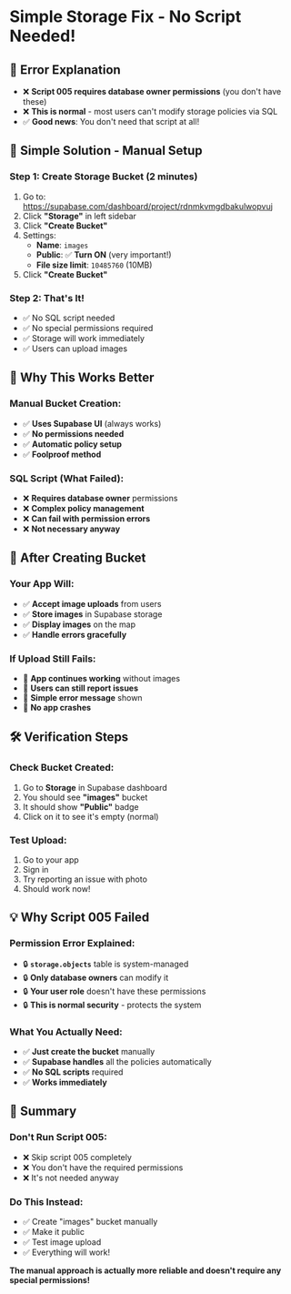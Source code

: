# Simple Storage Fix - No Script Needed!

## 🚨 **Error Explanation**
- ❌ **Script 005 requires database owner permissions** (you don't have these)
- ❌ **This is normal** - most users can't modify storage policies via SQL
- ✅ **Good news**: You don't need that script at all!

## 🎯 **Simple Solution - Manual Setup**

### **Step 1: Create Storage Bucket (2 minutes)**
1. Go to: https://supabase.com/dashboard/project/rdnmkvmgdbakulwopvuj
2. Click **"Storage"** in left sidebar
3. Click **"Create Bucket"**
4. Settings:
   - **Name**: `images`
   - **Public**: ✅ **Turn ON** (very important!)
   - **File size limit**: `10485760` (10MB)
5. Click **"Create Bucket"**

### **Step 2: That's It!**
- ✅ No SQL script needed
- ✅ No special permissions required
- ✅ Storage will work immediately
- ✅ Users can upload images

## 🔧 **Why This Works Better**

### **Manual Bucket Creation:**
- ✅ **Uses Supabase UI** (always works)
- ✅ **No permissions needed** 
- ✅ **Automatic policy setup**
- ✅ **Foolproof method**

### **SQL Script (What Failed):**
- ❌ **Requires database owner** permissions
- ❌ **Complex policy management**
- ❌ **Can fail with permission errors**
- ❌ **Not necessary anyway**

## 🎉 **After Creating Bucket**

### **Your App Will:**
- ✅ **Accept image uploads** from users
- ✅ **Store images** in Supabase storage
- ✅ **Display images** on the map
- ✅ **Handle errors gracefully**

### **If Upload Still Fails:**
- 🔄 **App continues working** without images
- 📝 **Users can still report issues**
- 💬 **Simple error message** shown
- 🔧 **No app crashes**

## 🛠️ **Verification Steps**

### **Check Bucket Created:**
1. Go to **Storage** in Supabase dashboard
2. You should see **"images"** bucket
3. It should show **"Public"** badge
4. Click on it to see it's empty (normal)

### **Test Upload:**
1. Go to your app
2. Sign in
3. Try reporting an issue with photo
4. Should work now!

## 💡 **Why Script 005 Failed**

### **Permission Error Explained:**
- 🔒 **`storage.objects`** table is system-managed
- 🔒 **Only database owners** can modify it
- 🔒 **Your user role** doesn't have these permissions
- 🔒 **This is normal security** - protects the system

### **What You Actually Need:**
- ✅ **Just create the bucket** manually
- ✅ **Supabase handles** all the policies automatically
- ✅ **No SQL scripts** required
- ✅ **Works immediately**

## 🚀 **Summary**

### **Don't Run Script 005:**
- ❌ Skip script 005 completely
- ❌ You don't have the required permissions
- ❌ It's not needed anyway

### **Do This Instead:**
- ✅ Create "images" bucket manually
- ✅ Make it public
- ✅ Test image upload
- ✅ Everything will work!

**The manual approach is actually more reliable and doesn't require any special permissions!**
